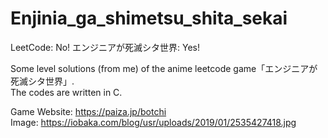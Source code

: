 # Enjinia_ga_shimetsu_shita_sekai
LeetCode: No! エンジニアが死滅シタ世界: Yes!

Some level solutions (from me) of the anime leetcode game「エンジニアが死滅シタ世界」.  
The codes are written in C.  

Game Website: https://paiza.jp/botchi  
Image: https://iobaka.com/blog/usr/uploads/2019/01/2535427418.jpg
